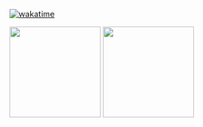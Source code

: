 [![wakatime](https://wakatime.com/badge/user/714d0fb6-6c41-4163-8554-4d4274080ef9.svg)](https://wakatime.com/@714d0fb6-6c41-4163-8554-4d4274080ef9)

<a href="#"><img src="https://github-readme-stats.vercel.app/api?username=symant233&count_private=true&show_icons=true" height="160" /></a>
<a href="#"><img src="https://github-readme-stats.vercel.app/api/top-langs/?username=symant233&langs_count=8&hide=html,css&layout=compact&card_width=280" height="160" /></a>

